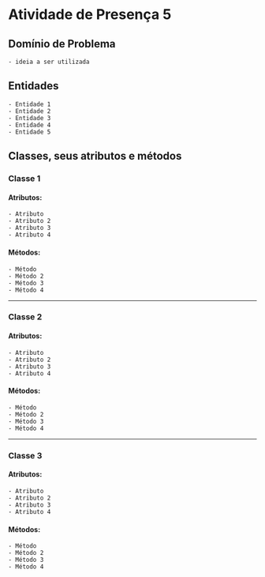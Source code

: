 # Atividade de Presença 5

## Domínio de Problema
    - ideia a ser utilizada

## Entidades
    - Entidade 1
    - Entidade 2
    - Entidade 3
    - Entidade 4
    - Entidade 5

## Classes, seus atributos e métodos

### Classe 1
#### Atributos:
    - Atributo
    - Atributo 2
    - Atributo 3
    - Atributo 4
#### Métodos:
    - Método
    - Método 2
    - Método 3
    - Método 4

---

### Classe 2
#### Atributos:
    - Atributo
    - Atributo 2
    - Atributo 3
    - Atributo 4
#### Métodos:
    - Método
    - Método 2
    - Método 3
    - Método 4

---

### Classe 3
#### Atributos:
    - Atributo
    - Atributo 2
    - Atributo 3
    - Atributo 4
#### Métodos:
    - Método
    - Método 2
    - Método 3
    - Método 4